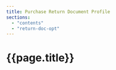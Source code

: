 ```yaml
---
title: Purchase Return Document Profile
sections:
  - "contents"
  - "return-doc-opt"
---
```

# {{page.title}}
